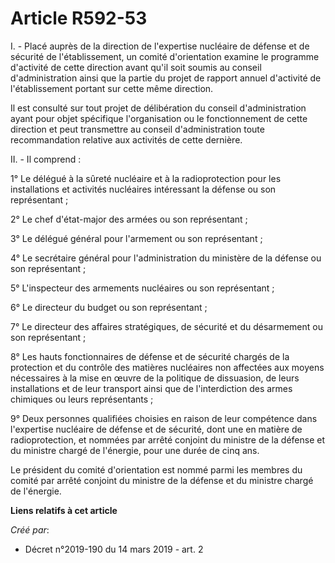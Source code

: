 # Article R592-53

I. - Placé auprès de la direction de l'expertise nucléaire de défense et de sécurité de l'établissement, un comité
d'orientation examine le programme d'activité de cette direction avant qu'il soit soumis au conseil d'administration ainsi
que la partie du projet de rapport annuel d'activité de l'établissement portant sur cette même direction.

Il est consulté sur tout projet de délibération du conseil d'administration ayant pour objet spécifique l'organisation ou le
fonctionnement de cette direction et peut transmettre au conseil d'administration toute recommandation relative aux activités
de cette dernière.

II. - Il comprend :

1° Le délégué à la sûreté nucléaire et à la radioprotection pour les installations et activités nucléaires intéressant la
défense ou son représentant ;

2° Le chef d'état-major des armées ou son représentant ;

3° Le délégué général pour l'armement ou son représentant ;

4° Le secrétaire général pour l'administration du ministère de la défense ou son représentant ;

5° L'inspecteur des armements nucléaires ou son représentant ;

6° Le directeur du budget ou son représentant ;

7° Le directeur des affaires stratégiques, de sécurité et du désarmement ou son représentant ;

8° Les hauts fonctionnaires de défense et de sécurité chargés de la protection et du contrôle des matières nucléaires non
affectées aux moyens nécessaires à la mise en œuvre de la politique de dissuasion, de leurs installations et de leur
transport ainsi que de l'interdiction des armes chimiques ou leurs représentants ;

9° Deux personnes qualifiées choisies en raison de leur compétence dans l'expertise nucléaire de défense et de sécurité, dont
une en matière de radioprotection, et nommées par arrêté conjoint du ministre de la défense et du ministre chargé de
l'énergie, pour une durée de cinq ans.

Le président du comité d'orientation est nommé parmi les membres du comité par arrêté conjoint du ministre de la défense et
du ministre chargé de l'énergie.

**Liens relatifs à cet article**

_Créé par_:

  - Décret n°2019-190 du 14 mars 2019 - art. 2
